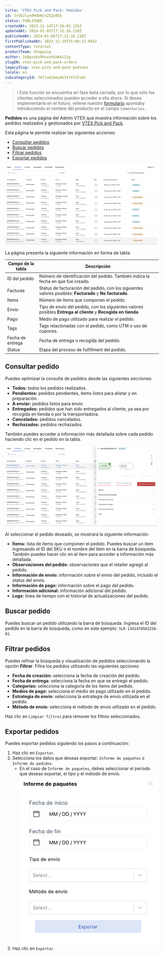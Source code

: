 ```yaml
---
title: 'VTEX Pick and Pack: Pedidos'
id: 3rGbJlyedHdbWjvZ52p95b
status: PUBLISHED
createdAt: 2023-12-14T17:26:02.135Z
updatedAt: 2024-01-05T17:31:16.218Z
publishedAt: 2024-01-05T17:31:16.218Z
firstPublishedAt: 2023-12-19T15:00:12.093Z
contentType: tutorial
productTeam: Shopping
author: 2o8pvz6z9hvxvhSoKAiZzg
slugEN: vtex-pick-and-pack-orders
legacySlug: vtex-pick-and-pack-pedidos
locale: es
subcategoryId: 7Kllu6CmeLNV3tYXlCFvOt
---
```


> ℹ️ Esta función se encuentra en fase beta cerrada, por lo que sólo los clientes seleccionados pueden acceder a ella ahora. Si desea implementarla en el futuro, rellene nuestro [formulario](https://vtex.com/co-es/contacto/) apontaby introduciendo el nombre del producto en el campo `Comentarios`.

**Pedidos** es una página del Admin VTEX que muestra información sobre los pedidos realizados y gestionados por [VTEX Pick and Pack](https://help.vtex.com/es/tutorial/vtex-pick-and-pack--1OOops3WrUyz7e0bnhkfXU).

Esta página te permite realizar las siguientes acciones:

* [Consultar pedidos](#consultar-pedido) 
* [Buscar pedidos](#buscar-pedido) 
* [Filtrar pedidos](#filtrar-pedidos) 
* [Exportar pedidos](#exportar-pedidos)

![pick-and-pack-pedidos-ES](https://raw.githubusercontent.com/vtexdocs/help-center-content/refs/heads/main/docs/es/tutorials/Shipping/vtex-pick-and-pack/vtex-pick-and-pack-pedidos_1.png)

La página presenta la siguiente información en forma de tabla: 

| Campo de la tabla | Descripción                                                                                            |
| ----------------- | ------------------------------------------------------------------------------------------------------ |
| ID del pedido     | Número de identificación del pedido. También indica la fecha en que fue creado.                        |
| Facturas          | Status de facturación del pedido, con los siguientes valores posibles: **Facturado** y **No facturado**.       |
| Items             | Número de ítems que componen el pedido.                                                                |
| Envío             | Tipo de envío del pedido, con los siguientes valores posibles **Entrega al cliente** y **Recogida en tienda**. |
| Pago              | Medio de pago utilizado para realizar el pedido.                                                       |
| Tags              | Tags relacionadas con el pedido, como UTM o uso de cupones.                                            |
| Fecha de entrega  | Fecha de entrega o recogida del pedido.                                                                |
| Status            | Etapa del proceso de fulfillment del pedido.                                                           |

## Consultar pedido

Puedes optimizar la consulta de pedidos desde las siguientes secciones: 

* **Todos:** todos los pedidos realizados.
* **Pendientes:** pedidos pendientes, ítems listos para alistar y en preparación.
* **A enviar:** pedidos listos para envío.
* **Entregados:** pedidos que han sido entregados al cliente, ya sea por recogida en tienda o por la transportadora.
* **Cancelados:** pedidos cancelados.
* **Rechazados:** pedidos rechazados.

También puedes acceder a información más detallada sobre cada pedido haciendo clic en el pedido en la tabla.

![pick-and-pack-pedidos-2-ES](https://raw.githubusercontent.com/vtexdocs/help-center-content/refs/heads/main/docs/es/tutorials/Shipping/vtex-pick-and-pack/vtex-pick-and-pack-pedidos_2.png)

Al seleccionar el pedido deseado, se mostrará la siguiente información:

* **Ítems:** lista de ítems que componen el pedido. Puedes buscar un ítem ingresando el ID del SKU o el nombre del ítem en la barra de búsqueda. También puedes hacer clic en el ítem para acceder a información más detallada.
* **Observaciones del pedido:** observaciones que el retailer agregó al pedido.
* **Información de envío:** información sobre el envío del pedido, incluido el status del envío.
* **Información de pago:** información sobre el pago del pedido.
* **Información adicional:** información adicional del pedido.
* **Logs:** línea de tiempo con el historial de actualizaciones del pedido.

## Buscar pedido

Puedes buscar un pedido utilizando la barra de búsqueda. Ingresa el ID del pedido en la barra de búsqueda, como en este ejemplo: `SLR-1341470502250-01`. 

## Filtrar pedidos

Puedes refinar la búsqueda y visualización de pedidos seleccionando la opción **Filtrar**. Filtra los pedidos utilizando las siguientes opciones:

* **Fecha de creación:** selecciona la fecha de creación del pedido.
* **Fecha de entrega:** selecciona la fecha en que se entregó el pedido.
* **Categorías:** selecciona la categoría de los ítems del pedido.
* **Medios de pago:** selecciona el medio de pago utilizado en el pedido.
* **Estrategia de envío:** selecciona la estrategia de envío utilizada en el pedido.
* **Método de envío:** selecciona el método de envío utilizado en el pedido.

Haz clic en `Limpiar filtros` para remover los filtros seleccionados.

## Exportar pedidos

Puedes exportar pedidos siguiendo los pasos a continuación:

1. Haz clic en `Exportar`.
2. Selecciona los datos que deseas exportar: `Informe de paquetes` o `Informe de pedidos`.
    - En el caso de `Informe de paquetes`, debes seleccionar el periodo que deseas exportar, el tipo y el método de envío.
    ![pick-and-pack-pedidos-3-ES](https://raw.githubusercontent.com/vtexdocs/help-center-content/refs/heads/main/docs/es/tutorials/Shipping/vtex-pick-and-pack/vtex-pick-and-pack-pedidos_3.png)
3.  Haz clic en `Exportar`.
